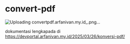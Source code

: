 # convert-pdf
![Uploading convertpdf.arfanivan.my.id_.png…]()

dokumentasi lengkapada di 
https://devportal.arfanivan.my.id/2025/03/26/konversi-pdf/
